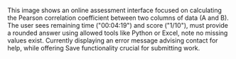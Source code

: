 This image shows an online assessment interface focused on calculating the Pearson correlation coefficient between two columns of data (A and B). The user sees remaining time ("00:04:19") and score ("1/10"), must provide a rounded answer using allowed tools like Python or Excel, note no missing values exist. Currently displaying an error message advising contact for help, while offering Save functionality crucial for submitting work.